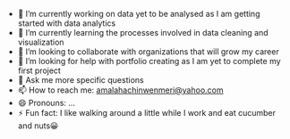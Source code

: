 - 🔭 I’m currently working on data yet to be analysed as I am getting started with data analytics 
- 🌱 I’m currently learning the processes involved in data cleaning and visualization 
- 👯 I’m looking to collaborate with organizations that will grow my career
- 🤔 I’m looking for help with portfolio creating as I am yet to complete my first project 
- 💬 Ask me more specific questions 
- 📫 How to reach me: amalahachinwenmeri@yahoo.com
- 😄 Pronouns: ...
- ⚡ Fun fact: I like walking around a little while I work and eat cucumber and nuts😀
